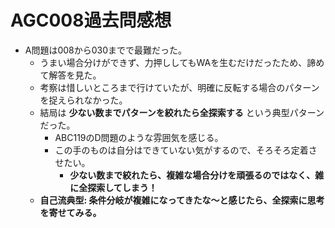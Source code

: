 # AGC008過去問感想

- A問題は008から030までで最難だった。
  - うまい場合分けができず、力押ししてもWAを生むだけだったため、諦めて解答を見た。
  - 考察は惜しいところまで行けていたが、明確に反転する場合のパターンを捉えられなかった。
  - 結局は **少ない数までパターンを絞れたら全探索する** という典型パターンだった。
    - ABC119のD問題のような雰囲気を感じる。
    - この手のものは自分はできていない気がするので、そろそろ定着させたい。
      - **少ない数まで絞れたら、複雑な場合分けを頑張るのではなく、雑に全探索してしまう！**
  - **自己流典型: 条件分岐が複雑になってきたな〜と感じたら、全探索に思考を寄せてみる。**
